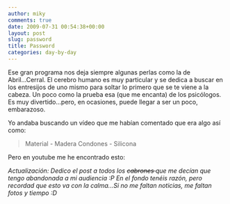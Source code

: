 ```yaml
---
author: miky
comments: true
date: 2009-07-31 00:54:38+00:00
layout: post
slug: password
title: Password
categories: day-by-day
---
```


Ese gran programa nos deja siempre algunas perlas como la de Abril...Cerral. El cerebro humano es muy particular y se dedica a buscar en los entresijos de uno mismo para soltar lo primero que se te viene a la cabeza. Un poco como la prueba esa (que me encanta) de los psicólogos. Es muy divertido...pero, en ocasiones, puede llegar a ser un poco, embarazoso.

Yo andaba buscando un vídeo que me habían comentado que era algo así como:




> Material - Madera
Condones - Silicona




Pero en youtube me he encontrado esto:


_Actualización: Dedico el post a todos los <del>cabrones </del>que me decían que tengo abandonada a mi audiencia :P En el fondo tenéis razón, pero recordad que esto va con la calma...Si no me faltan noticias, me faltan fotos y tiempo :D_
